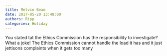 ```yaml
---
title: Melvin Beam
date: 2017-05-20 13:48:00
authors: Ripp
categories: Holiday
---
```


 You stated tat the Ethics Commission has the responsibility to investigate?  What a joke!  The Ethics Commission cannot handle the load it has and it just jettisons complaints when it gets too many
